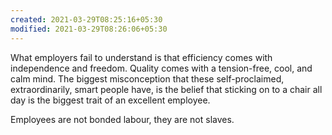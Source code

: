 ```yaml
---
created: 2021-03-29T08:25:16+05:30
modified: 2021-03-29T08:26:06+05:30
---
```


What employers fail to understand is that efficiency comes with independence and freedom. Quality comes with a tension-free, cool, and calm mind. The biggest misconception that these self-proclaimed, extraordinarily, smart people have, is the belief that sticking on to a chair all day is the biggest trait of an excellent employee.

Employees are not bonded labour, they are not slaves.